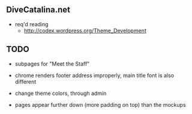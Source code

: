 DiveCatalina.net
---

+ req'd reading
  + http://codex.wordpress.org/Theme_Development

TODO
---
+ subpages for "Meet the Staff"

+ chrome renders footer address improperly, main title font is also different

+ change theme colors, through admin 

+ pages appear further down (more padding on top) than the mockups
